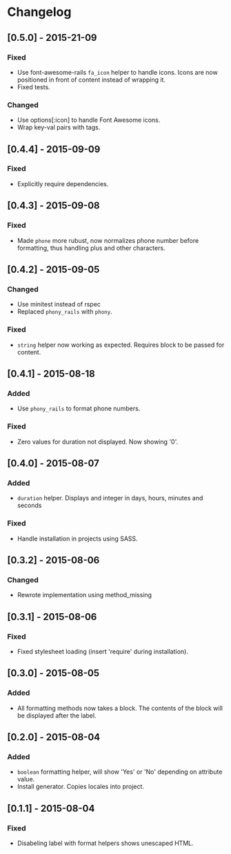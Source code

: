 # Changelog

## [0.5.0] - 2015-21-09
### Fixed
- Use font-awesome-rails `fa_icon` helper to handle icons. Icons are now
  positioned in front of content instead of wrapping it.
- Fixed tests.

### Changed
- Use options[:icon] to handle Font Awesome icons.
- Wrap key-val pairs with <span> tags.

## [0.4.4] - 2015-09-09
### Fixed
- Explicitly require dependencies.

## [0.4.3] - 2015-09-08
### Fixed
- Made `phone` more rubust, now normalizes phone number before
  formatting, thus handling plus and other characters.

## [0.4.2] - 2015-09-05
### Changed
- Use minitest instead of rspec
- Replaced `phony_rails` with `phony`.

### Fixed
- `string` helper now working as expected. Requires block to be passed
  for content.

## [0.4.1] - 2015-08-18
### Added
- Use `phony_rails` to format phone numbers.

### Fixed
- Zero values for duration not displayed. Now showing '0'.

## [0.4.0] - 2015-08-07
### Added
- `duration` helper. Displays and integer in days, hours, minutes and
  seconds

### Fixed
- Handle installation in projects using SASS.

## [0.3.2] - 2015-08-06
### Changed
- Rewrote implementation using method_missing

## [0.3.1] - 2015-08-06
### Fixed
- Fixed stylesheet loading (insert 'require' during installation).

## [0.3.0] - 2015-08-05
### Added
- All formatting methods now takes a block. The contents of the block
  will be displayed after the label.

## [0.2.0] - 2015-08-04
### Added
- `boolean` formatting helper, will show 'Yes' or 'No' depending on
  attribute value.
- Install generator. Copies locales into project.

## [0.1.1] - 2015-08-04
### Fixed
- Disabeling label with format helpers shows unescaped HTML.
